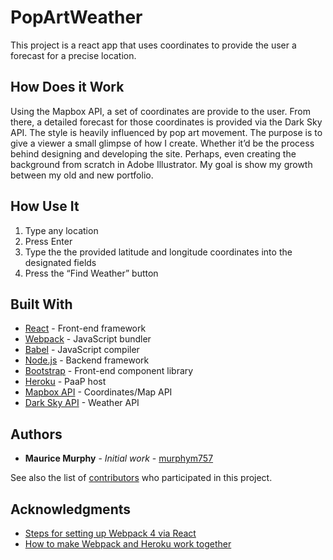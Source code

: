 # PopArtWeather

This project is a react app that uses coordinates to provide the user a forecast for a precise location.

## How Does it Work
Using the Mapbox API, a set of coordinates are provide to the user. From there, a detailed forecast for those coordinates is provided via the Dark Sky API. The style is heavily influenced by pop art movement. The purpose is to give a viewer a small glimpse of how I create. Whether it’d be the process behind designing and developing the site. Perhaps, even creating the background from scratch in Adobe Illustrator. My goal is show my growth between my old and new portfolio. 

## How Use It
1. Type any location
2. Press Enter
3. Type the the provided latitude and longitude coordinates into the designated fields
4. Press the “Find Weather” button

## Built With

* [React](https://reactjs.org/tutorial/tutorial.html) - Front-end framework
* [Webpack](https://webpack.js.org/guides/getting-started/) - JavaScript bundler
* [Babel](https://babeljs.io/docs/en/) - JavaScript compiler
* [Node.js](https://nodejs.org/en/) - Backend framework
* [Bootstrap](https://getbootstrap.com/) - Front-end component library
* [Heroku](https://devcenter.heroku.com/articles/getting-started-with-nodejs) - PaaP host
* [Mapbox API](https://www.mapbox.com/) - Coordinates/Map API
* [Dark Sky API](https://darksky.net/dev) - Weather API

## Authors

* **Maurice Murphy** - *Initial work* - [murphym757](https://github.com/murphym757)

See also the list of [contributors](https://github.com/murphym757/react-template/graphs/contributors) who participated in this project.

## Acknowledgments

* [Steps for setting up Webpack 4 via React](https://medium.com/dailyjs/building-a-react-component-with-webpack-publish-to-npm-deploy-to-github-guide-6927f60b3220)
* [How to make Webpack and Heroku work together](https://medium.com/@adityaa803/how-to-deploy-webpack-node-based-app-to-heroku-f55437602a3e)
